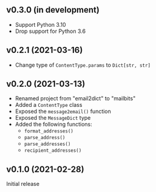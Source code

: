 v0.3.0 (in development)
-----------------------
- Support Python 3.10
- Drop support for Python 3.6

v0.2.1 (2021-03-16)
-------------------
- Change type of `ContentType.params` to `Dict[str, str]`

v0.2.0 (2021-03-13)
-------------------
- Renamed project from "email2dict" to "mailbits"
- Added a `ContentType` class
- Exposed the `message2email()` function
- Exposed the `MessageDict` type
- Added the following functions:
    - `format_addresses()`
    - `parse_address()`
    - `parse_addresses()`
    - `recipient_addresses()`

v0.1.0 (2021-02-28)
-------------------
Initial release
